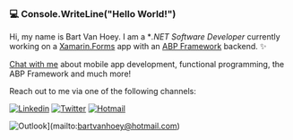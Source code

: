 ### :computer: Console.WriteLine("Hello World!")

Hi, my name is Bart Van Hoey. I am a **.NET Software Developer* currently working on a [Xamarin.Forms](https://github.com/xamarin/Xamarin.Forms) app with an [ABP Framework](https://abp.io/) backend. ✨ 

[Chat with me](https://twitter.com/bartvanhoey) about mobile app development, functional programming, the ABP Framework and much more!

Reach out to me via one of the following channels:

[![Linkedin](https://img.shields.io/badge/-bartvanhoey-blue?style=flat&logo=Linkedin&logoColor=white)](https://www.linkedin.com/in/bartvanhoey)
[![Twitter](https://img.shields.io/badge/-bartvanhoey-blue?style=flat&logo=Twitter&logoColor=white)](https://www.twiter.com/in/bartvanhoey)
[![Hotmail](https://img.shields.io/badge/-bartvanhoey-blue?style=flat&logo=Gmail&logoColor=white)](mailto:bartvanhoey@hotmail.com)

![Outlook](https://img.shields.io/badge/-bartvanhoey-blue?style=for-the-badge&logo=microsoft-outlook&logoColor=white)](mailto:bartvanhoey@hotmail.com)

